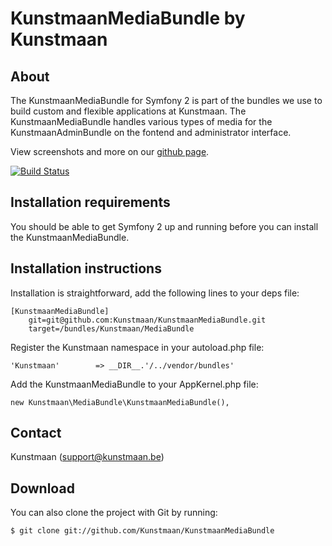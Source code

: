 KunstmaanMediaBundle by Kunstmaan
=================================

About
-----
The KunstmaanMediaBundle for Symfony 2 is part of the bundles we use to build custom and flexible applications at Kunstmaan.
The KunstmaanMediaBundle handles various types of media for the KunstmaanAdminBundle on the fontend and administrator interface.

View screenshots and more on our [github page](http://kunstmaan.github.com/KunstmaanMediaBundle).

[![Build Status](https://secure.travis-ci.org/Kunstmaan/KunstmaanMediaBundle.png?branch=master)](http://travis-ci.org/Kunstmaan/KunstmaanMediaBundle)


Installation requirements
-------------------------
You should be able to get Symfony 2 up and running before you can install the KunstmaanMediaBundle.

Installation instructions
-------------------------
Installation is straightforward, add the following lines to your deps file:

```
[KunstmaanMediaBundle]
    git=git@github.com:Kunstmaan/KunstmaanMediaBundle.git
    target=/bundles/Kunstmaan/MediaBundle
```

Register the Kunstmaan namespace in your autoload.php file:

```
'Kunstmaan'        => __DIR__.'/../vendor/bundles'
```

Add the KunstmaanMediaBundle to your AppKernel.php file:

```
new Kunstmaan\MediaBundle\KunstmaanMediaBundle(),
```

Contact
-------
Kunstmaan (support@kunstmaan.be)

Download
--------
You can also clone the project with Git by running:

```
$ git clone git://github.com/Kunstmaan/KunstmaanMediaBundle
```